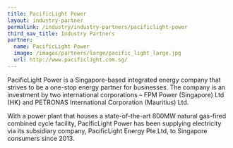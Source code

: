 ```yaml
---
title: PacificLight Power
layout: industry-partner
permalink: /industry/industry-partners/pacificlight-power
third_nav_title: Industry Partners
partner:
  name: PacificLight Power
  image: /images/partners/large/pacific_light_large.jpg
  url: http://www.pacificlight.com.sg/
---
```

PacificLight Power is a Singapore-based integrated energy company that strives to be a one-stop energy partner for businesses. The company is an investment by two international corporations – FPM Power (Singapore) Ltd (HK) and PETRONAS International Corporation (Mauritius) Ltd.

With a power plant that houses a state-of-the-art 800MW natural gas-fired combined cycle facility, PacificLight Power has been supplying electricity via its subsidiary company, PacificLight Energy Pte Ltd, to Singapore consumers since 2013.

